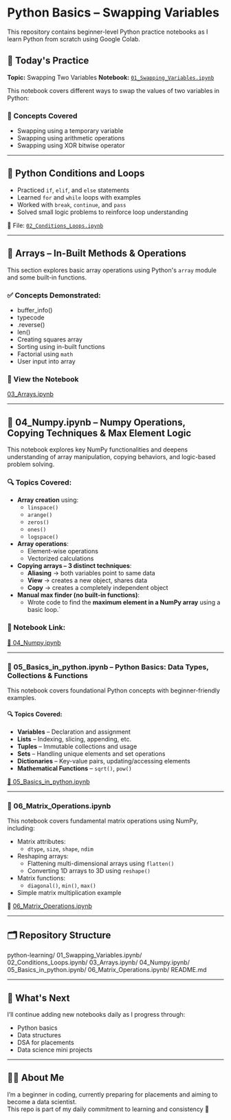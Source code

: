 # Python Basics – Swapping Variables

This repository contains beginner-level Python practice notebooks as I learn Python from scratch using Google Colab.

## 📘 Today's Practice

**Topic:** Swapping Two Variables 
**Notebook:** [`01_Swapping_Variables.ipynb`](https://github.com/aryajayankanichayi/python-learning/blob/main/01_Swapping_Variables.ipynb)

This notebook covers different ways to swap the values of two variables in Python:

### 🧠 Concepts Covered
- Swapping using a temporary variable
- Swapping using arithmetic operations
- Swapping using XOR bitwise operator

---

## 🧮 Python Conditions and Loops

- Practiced `if`, `elif`, and `else` statements
- Learned `for` and `while` loops with examples
- Worked with `break`, `continue`, and `pass`
- Solved small logic problems to reinforce loop understanding

📁 File: [`02_Conditions_Loops.ipynb`](https://github.com/aryajayankanichayi/python-learning/blob/main/02_Coditions_Loops.ipynb)

---

## 📘 Arrays – In-Built Methods & Operations

This section explores basic array operations using Python's `array` module and some built-in functions.

### ✅ Concepts Demonstrated:
- buffer_info()
- typecode
- .reverse()
- len()
- Creating squares array
- Sorting using in-built functions
- Factorial using `math`
- User input into array

### 🔗 View the Notebook  
[03_Arrays.ipynb](https://github.com/aryajayankanichayi/python-learning/blob/main/03_Arrays.ipynb)

---

## 📘 04_Numpy.ipynb – Numpy Operations, Copying Techniques & Max Element Logic

This notebook explores key NumPy functionalities and deepens understanding of array manipulation, copying behaviors, and logic-based problem solving.

### 🔍 Topics Covered:
- **Array creation** using:
  - `linspace()`
  - `arange()`
  - `zeros()`
  - `ones()`
  - `logspace()`
- **Array operations**:
  - Element-wise operations
  - Vectorized calculations
- **Copying arrays – 3 distinct techniques**:
  - **Aliasing**  → both variables point to same data  
  - **View**  → creates a new object, shares data  
  - **Copy**  → creates a completely independent object  
- **Manual max finder (no built-in functions)**:
  - Wrote code to find the **maximum element in a NumPy array** using a basic loop.`

### 📂 Notebook Link:
[🔗 04_Numpy.ipynb](https://github.com/aryajayankanichayi/python-learning/blob/main/04_Numpy.ipynb)

---

### 📘 05_Basics_in_python.ipynb – Python Basics: Data Types, Collections & Functions

This notebook covers foundational Python concepts with beginner-friendly examples.

#### 🔍 Topics Covered:
- **Variables** – Declaration and assignment
- **Lists** – Indexing, slicing, appending, etc.
- **Tuples** – Immutable collections and usage
- **Sets** – Handling unique elements and set operations
- **Dictionaries** – Key-value pairs, updating/accessing elements
- **Mathematical Functions** – `sqrt()`, `pow()`

 [🔗 05_Basics_in_python.ipynb](https://github.com/aryajayankanichayi/python-learning/blob/main/05_Basics_in_python.ipynb)
 
---

### 📘 06_Matrix_Operations.ipynb

This notebook covers fundamental matrix operations using NumPy, including:

- Matrix attributes:
  - `dtype`, `size`, `shape`, `ndim`
- Reshaping arrays:
  - Flattening multi-dimensional arrays using `flatten()`
  - Converting 1D arrays to 3D using `reshape()`
- Matrix functions:
  - `diagonal()`, `min()`, `max()`
- Simple matrix multiplication example

🔗 [06_Matrix_Operations.ipynb](https://github.com/aryajayankanichayi/python-learning/blob/main/06_Matrix_Operations.ipynb)

---

## 🗂️ Repository Structure
python-learning/
     01_Swapping_Variables.ipynb/
     02_Conditions_Loops.ipynb/
     03_Arrays.ipynb/
     04_Numpy.ipynb/
     05_Basics_in_python.ipynb/
     06_Matrix_Operations.ipynb/
     README.md
     
---

## 🚀 What's Next

I’ll continue adding new notebooks daily as I progress through:
- Python basics
- Data structures
- DSA for placements
- Data science mini projects

---

## 🙋‍♀️ About Me

I’m a beginner in coding, currently preparing for placements and aiming to become a data scientist.  
This repo is part of my daily commitment to learning and consistency 💪
